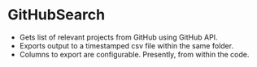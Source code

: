 # GitHubSearch

- Gets list of relevant projects from GitHub using GitHub API.  
- Exports output to a timestamped csv file within the same folder.
- Columns to export are configurable.  Presently, from within the code.
